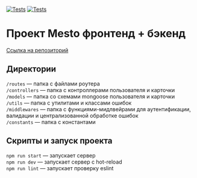 [![Tests](../../actions/workflows/tests-13-sprint.yml/badge.svg)](../../actions/workflows/tests-13-sprint.yml) [![Tests](../../actions/workflows/tests-14-sprint.yml/badge.svg)](../../actions/workflows/tests-14-sprint.yml)

# Проект Mesto фронтенд + бэкенд

[Cсылка на репозиторий](https://github.com/joniksid1/express-mesto-gha)

## Директории

`/routes` — папка с файлами роутера  
`/controllers` — папка с контроллерами пользователя и карточки   
`/models` — папка со схемами mongoose пользователя и карточки   
`/utils` — папка с утилитами и классами ошибок   
`/middlewares` — папка с функциями-мидлвейрами для аутентификации, валидации и централизованной обработке ошибок   
`/constants` — папка с константами   

## Скрипты и запуск проекта

`npm run start` — запускает сервер   
`npm run dev` — запускает сервер с hot-reload   
`npm run lint` — запускает проверку eslint

